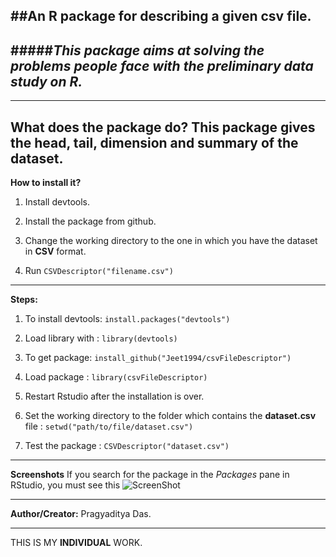 ##An R package for describing a given csv file.
---
#####*This package aims at solving the problems people face with the preliminary data study on R.*
---
---

**What does the package do?**
This package gives the head, tail, dimension and summary of the dataset.
---
**How to install it?**

1. Install devtools.

2. Install the package from github.

3. Change the working directory to the one in which you have the dataset in **CSV** format.

4. Run `CSVDescriptor("filename.csv")`
---
**Steps:**

1. To install devtools: `install.packages("devtools")`

2. Load library with : `library(devtools)`

3. To get package: `install_github("Jeet1994/csvFileDescriptor")`

4. Load package : `library(csvFileDescriptor)`

5. Restart Rstudio after the installation is over.

6. Set the working directory to the folder which contains the **dataset.csv**
file : `setwd("path/to/file/dataset.csv")`

6. Test the package : `CSVDescriptor("dataset.csv")`

---

**Screenshots**
If you search for the package in the *Packages* pane in RStudio, you must see this
![ScreenShot](http://i.imgur.com/8f2QJUy.png )

---

**Author/Creator:**
Pragyaditya Das.

---

THIS IS MY **INDIVIDUAL** WORK. 
